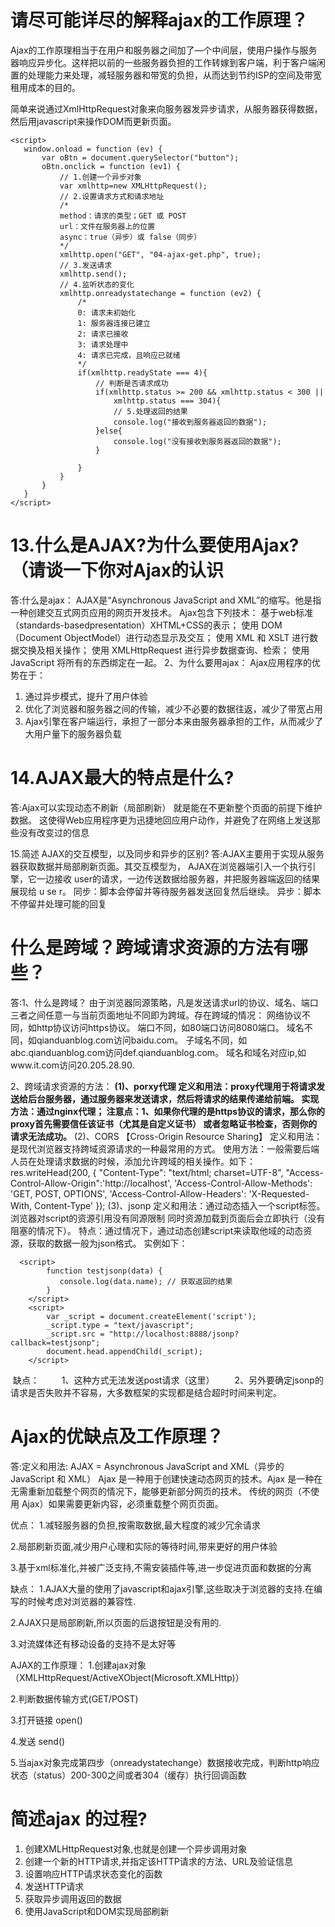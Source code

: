 # 请尽可能详尽的解释ajax的工作原理？

Ajax的工作原理相当于在用户和服务器之间加了—个中间层，使用户操作与服务器响应异步化。这样把以前的一些服务器负担的工作转嫁到客户端，利于客户端闲置的处理能力来处理，减轻服务器和带宽的负担，从而达到节约ISP的空间及带宽租用成本的目的。

简单来说通过XmlHttpRequest对象来向服务器发异步请求，从服务器获得数据，然后用javascript来操作DOM而更新页面。

```
<script>
   window.onload = function (ev) {
       var oBtn = document.querySelector("button");
       oBtn.onclick = function (ev1) {
           // 1.创建一个异步对象
           var xmlhttp=new XMLHttpRequest();
           // 2.设置请求方式和请求地址
           /*
           method：请求的类型；GET 或 POST
           url：文件在服务器上的位置
           async：true（异步）或 false（同步）
           */
           xmlhttp.open("GET", "04-ajax-get.php", true);
           // 3.发送请求
           xmlhttp.send();
           // 4.监听状态的变化
           xmlhttp.onreadystatechange = function (ev2) {
               /*
               0: 请求未初始化
               1: 服务器连接已建立
               2: 请求已接收
               3: 请求处理中
               4: 请求已完成，且响应已就绪
               */
               if(xmlhttp.readyState === 4){
                   // 判断是否请求成功
                   if(xmlhttp.status >= 200 && xmlhttp.status < 300 ||
                       xmlhttp.status === 304){
                       // 5.处理返回的结果
                       console.log("接收到服务器返回的数据");
                   }else{
                       console.log("没有接收到服务器返回的数据");
                   }

               }
           }
       }
   }
</script>

```

# 13.什么是AJAX?为什么要使用Ajax?（请谈一下你对Ajax的认识

答:什么是ajax：
AJAX是“Asynchronous JavaScript and XML”的缩写。他是指一种创建交互式网页应用的网页开发技术。
Ajax包含下列技术：
基于web标准（standards-basedpresentation）XHTML+CSS的表示；
使用 DOM（Document ObjectModel）进行动态显示及交互；
使用 XML 和 XSLT 进行数据交换及相关操作；
使用 XMLHttpRequest 进行异步数据查询、检索；
使用 JavaScript 将所有的东西绑定在一起。
2、为什么要用ajax：
Ajax应用程序的优势在于：

1. 通过异步模式，提升了用户体验
2. 优化了浏览器和服务器之间的传输，减少不必要的数据往返，减少了带宽占用
3. Ajax引擎在客户端运行，承担了一部分本来由服务器承担的工作，从而减少了大用户量下的服务器负载

# 14.AJAX最大的特点是什么?

答:Ajax可以实现动态不刷新（局部刷新）
    就是能在不更新整个页面的前提下维护数据。
    这使得Web应用程序更为迅捷地回应用户动作，并避免了在网络上发送那些没有改变过的信息

15.简述 AJAX的交互模型，以及同步和异步的区别?
    答:AJAX主要用于实现从服务器获取数据并局部刷新页面。其交互模型为，
     AJAX在浏览器端引入一个执行引擎，它一边接收     user的请求，一边传送数据给服务器，并把服务器端返回的结果展现给 u se r。
    同步：脚本会停留并等待服务器发送回复然后继续。
    异步：脚本不停留并处理可能的回复

# 什么是跨域？跨域请求资源的方法有哪些？

答:1、什么是跨域？
由于浏览器同源策略，凡是发送请求url的协议、域名、端口三者之间任意一与当前页面地址不同即为跨域。存在跨域的情况：
网络协议不同，如http协议访问https协议。
端口不同，如80端口访问8080端口。
域名不同，如qianduanblog.com访问baidu.com。
子域名不同，如abc.qianduanblog.com访问def.qianduanblog.com。
域名和域名对应ip,如www.it.com访问20.205.28.90.

   2、跨域请求资源的方法：
  **(**1)、porxy代理**
    **定义和用法：proxy代理用于将请求发送给后台服务器，通过服务器来发送请求，然后将请求的结果传递给前端。**
    **实现方法：通过nginx代理；**
    **注意点：1、如果你代理的是https协议的请求，那么你的proxy首先需要信任该证书（尤其是自定义证书）**
    或者忽略证书检查，否则你的请求无法成功。**
    (2)、CORS 【Cross-Origin Resource Sharing】
    定义和用法：是现代浏览器支持跨域资源请求的一种最常用的方式。
    使用方法：一般需要后端人员在处理请求数据的时候，添加允许跨域的相关操作。如下：
    res.writeHead(200, {
        "Content-Type": "text/html; charset=UTF-8",
        "Access-Control-Allow-Origin":'http://localhost',
        'Access-Control-Allow-Methods': 'GET, POST, OPTIONS',
        'Access-Control-Allow-Headers': 'X-Requested-With, Content-Type'
    });
    (3)、jsonp
    定义和用法：通过动态插入一个script标签。浏览器对script的资源引用没有同源限制
    同时资源加载到页面后会立即执行（没有阻塞的情况下）。
    特点：通过情况下，通过动态创建script来读取他域的动态资源，获取的数据一般为json格式。
    实例如下：

```
  <script>
        function testjsonp(data) {
           console.log(data.name); // 获取返回的结果
        }
    </script>
    <script>
        var _script = document.createElement('script');
        _script.type = "text/javascript";
        _script.src = "http://localhost:8888/jsonp?callback=testjsonp";
        document.head.appendChild(_script);
    </script>
```

​    缺点：
​    　　1、这种方式无法发送post请求（这里）
​    　　2、另外要确定jsonp的请求是否失败并不容易，大多数框架的实现都是结合超时时间来判定。

# Ajax的优缺点及工作原理？

答:定义和用法:
    AJAX = Asynchronous JavaScript and XML（异步的 JavaScript 和 XML）
    Ajax 是一种用于创建快速动态网页的技术。Ajax 是一种在无需重新加载整个网页的情况下，能够更新部分网页的技术。
    传统的网页（不使用 Ajax）如果需要更新内容，必须重载整个网页页面。

优点：
1.减轻服务器的负担,按需取数据,最大程度的减少冗余请求

2.局部刷新页面,减少用户心理和实际的等待时间,带来更好的用户体验

3.基于xml标准化,并被广泛支持,不需安装插件等,进一步促进页面和数据的分离

缺点：
1.AJAX大量的使用了javascript和ajax引擎,这些取决于浏览器的支持.在编写的时候考虑对浏览器的兼容性.

2.AJAX只是局部刷新,所以页面的后退按钮是没有用的.

3.对流媒体还有移动设备的支持不是太好等

AJAX的工作原理：
1.创建ajax对象（XMLHttpRequest/ActiveXObject(Microsoft.XMLHttp)）

2.判断数据传输方式(GET/POST)

3.打开链接 open()

4.发送 send()

5.当ajax对象完成第四步（onreadystatechange）数据接收完成，判断http响应状态（status）200-300之间或者304（缓存）执行回调函数

# 简述ajax 的过程?

1. 创建XMLHttpRequest对象,也就是创建一个异步调用对象
2. 创建一个新的HTTP请求,并指定该HTTP请求的方法、URL及验证信息
3. 设置响应HTTP请求状态变化的函数
4. 发送HTTP请求
5. 获取异步调用返回的数据
6. 使用JavaScript和DOM实现局部刷新

